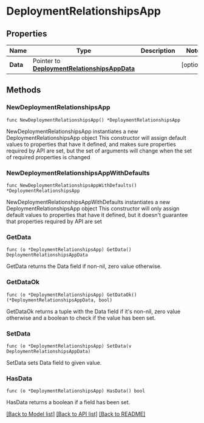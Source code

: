 # DeploymentRelationshipsApp

## Properties

Name | Type | Description | Notes
------------ | ------------- | ------------- | -------------
**Data** | Pointer to [**DeploymentRelationshipsAppData**](DeploymentRelationshipsAppData.md) |  | [optional] 

## Methods

### NewDeploymentRelationshipsApp

`func NewDeploymentRelationshipsApp() *DeploymentRelationshipsApp`

NewDeploymentRelationshipsApp instantiates a new DeploymentRelationshipsApp object
This constructor will assign default values to properties that have it defined,
and makes sure properties required by API are set, but the set of arguments
will change when the set of required properties is changed

### NewDeploymentRelationshipsAppWithDefaults

`func NewDeploymentRelationshipsAppWithDefaults() *DeploymentRelationshipsApp`

NewDeploymentRelationshipsAppWithDefaults instantiates a new DeploymentRelationshipsApp object
This constructor will only assign default values to properties that have it defined,
but it doesn't guarantee that properties required by API are set

### GetData

`func (o *DeploymentRelationshipsApp) GetData() DeploymentRelationshipsAppData`

GetData returns the Data field if non-nil, zero value otherwise.

### GetDataOk

`func (o *DeploymentRelationshipsApp) GetDataOk() (*DeploymentRelationshipsAppData, bool)`

GetDataOk returns a tuple with the Data field if it's non-nil, zero value otherwise
and a boolean to check if the value has been set.

### SetData

`func (o *DeploymentRelationshipsApp) SetData(v DeploymentRelationshipsAppData)`

SetData sets Data field to given value.

### HasData

`func (o *DeploymentRelationshipsApp) HasData() bool`

HasData returns a boolean if a field has been set.


[[Back to Model list]](../README.md#documentation-for-models) [[Back to API list]](../README.md#documentation-for-api-endpoints) [[Back to README]](../README.md)


